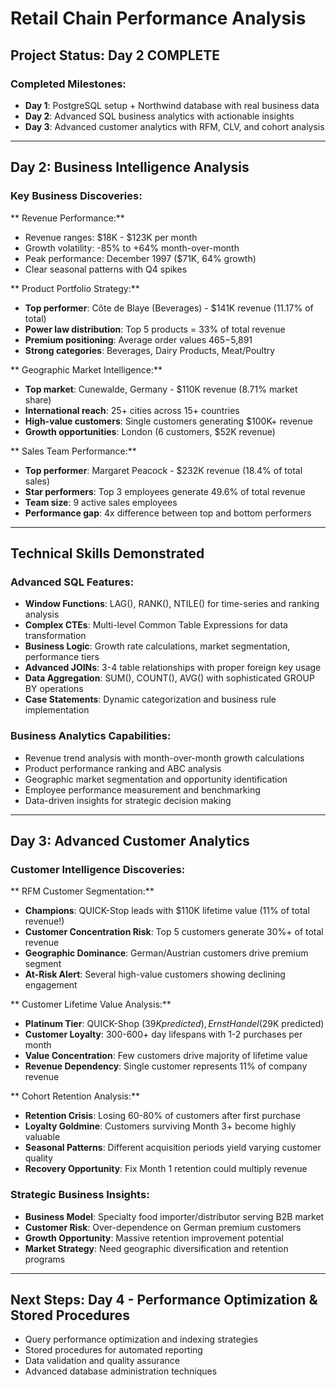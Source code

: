 # Retail Chain Performance Analysis
 
## Project Status: Day 2 COMPLETE

### Completed Milestones:
- **Day 1**: PostgreSQL setup + Northwind database with real business data
- **Day 2**: Advanced SQL business analytics with actionable insights
- **Day 3**: Advanced customer analytics with RFM, CLV, and cohort analysis

---

##  Day 2: Business Intelligence Analysis

### Key Business Discoveries:

** Revenue Performance:**
- Revenue ranges: $18K - $123K per month
- Growth volatility: -85% to +64% month-over-month  
- Peak performance: December 1997 ($71K, 64% growth)
- Clear seasonal patterns with Q4 spikes

** Product Portfolio Strategy:**
- **Top performer**: Côte de Blaye (Beverages) - $141K revenue (11.17% of total)
- **Power law distribution**: Top 5 products = 33% of total revenue
- **Premium positioning**: Average order values $465-$5,891
- **Strong categories**: Beverages, Dairy Products, Meat/Poultry

** Geographic Market Intelligence:**
- **Top market**: Cunewalde, Germany - $110K revenue (8.71% market share)
- **International reach**: 25+ cities across 15+ countries
- **High-value customers**: Single customers generating $100K+ revenue
- **Growth opportunities**: London (6 customers, $52K revenue)

** Sales Team Performance:**
- **Top performer**: Margaret Peacock - $232K revenue (18.4% of total sales)
- **Star performers**: Top 3 employees generate 49.6% of total revenue
- **Team size**: 9 active sales employees
- **Performance gap**: 4x difference between top and bottom performers

---

##  Technical Skills Demonstrated

### Advanced SQL Features:
- **Window Functions**: LAG(), RANK(), NTILE() for time-series and ranking analysis
- **Complex CTEs**: Multi-level Common Table Expressions for data transformation
- **Business Logic**: Growth rate calculations, market segmentation, performance tiers
- **Advanced JOINs**: 3-4 table relationships with proper foreign key usage
- **Data Aggregation**: SUM(), COUNT(), AVG() with sophisticated GROUP BY operations
- **Case Statements**: Dynamic categorization and business rule implementation

### Business Analytics Capabilities:
- Revenue trend analysis with month-over-month growth calculations
- Product performance ranking and ABC analysis
- Geographic market segmentation and opportunity identification
- Employee performance measurement and benchmarking
- Data-driven insights for strategic decision making

---

## Day 3: Advanced Customer Analytics 

### Customer Intelligence Discoveries:

** RFM Customer Segmentation:**
- **Champions**: QUICK-Stop leads with $110K lifetime value (11% of total revenue!)
- **Customer Concentration Risk**: Top 5 customers generate 30%+ of total revenue
- **Geographic Dominance**: German/Austrian customers drive premium segment
- **At-Risk Alert**: Several high-value customers showing declining engagement

** Customer Lifetime Value Analysis:**
- **Platinum Tier**: QUICK-Shop ($39K predicted), Ernst Handel ($29K predicted)
- **Customer Loyalty**: 300-600+ day lifespans with 1-2 purchases per month
- **Value Concentration**: Few customers drive majority of lifetime value
- **Revenue Dependency**: Single customer represents 11% of company revenue

** Cohort Retention Analysis:**
- **Retention Crisis**: Losing 60-80% of customers after first purchase
- **Loyalty Goldmine**: Customers surviving Month 3+ become highly valuable
- **Seasonal Patterns**: Different acquisition periods yield varying customer quality
- **Recovery Opportunity**: Fix Month 1 retention could multiply revenue

### Strategic Business Insights:
- **Business Model**: Specialty food importer/distributor serving B2B market
- **Customer Risk**: Over-dependence on German premium customers
- **Growth Opportunity**: Massive retention improvement potential
- **Market Strategy**: Need geographic diversification and retention programs

---

##  Next Steps: Day 4 - Performance Optimization & Stored Procedures
- Query performance optimization and indexing strategies
- Stored procedures for automated reporting
- Data validation and quality assurance
- Advanced database administration techniques
